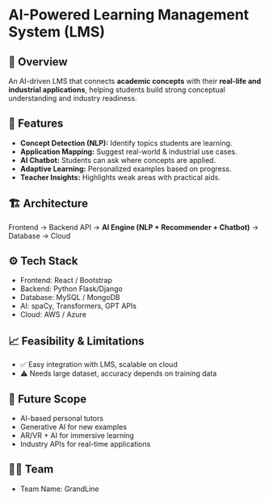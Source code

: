 # AI-Powered Learning Management System (LMS)

## 📌 Overview
An AI-driven LMS that connects **academic concepts** with their **real-life and industrial applications**, helping students build strong conceptual understanding and industry readiness.

## 🚀 Features
- **Concept Detection (NLP):** Identify topics students are learning.  
- **Application Mapping:** Suggest real-world & industrial use cases.  
- **AI Chatbot:** Students can ask where concepts are applied.  
- **Adaptive Learning:** Personalized examples based on progress.  
- **Teacher Insights:** Highlights weak areas with practical aids.  

## 🏗️ Architecture
Frontend → Backend API → **AI Engine (NLP + Recommender + Chatbot)** → Database → Cloud  

## ⚙️ Tech Stack
- Frontend: React / Bootstrap  
- Backend: Python Flask/Django  
- Database: MySQL / MongoDB  
- AI: spaCy, Transformers, GPT APIs  
- Cloud: AWS / Azure  

## 📈 Feasibility & Limitations
- ✅ Easy integration with LMS, scalable on cloud  
- ⚠️ Needs large dataset, accuracy depends on training data  

## 🔮 Future Scope
- AI-based personal tutors  
- Generative AI for new examples  
- AR/VR + AI for immersive learning  
- Industry APIs for real-time applications  

## 👨‍💻 Team
- Team Name: GrandLine

